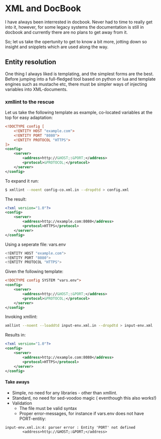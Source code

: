 # XML and DocBook

I have always been interrested in docbook. Never had to time to really
get into it, however, for some legacy systems the documentation is still
in docbook and currently there are no plans to get away from it.

So; let us take the opertunity to get to know a bit more, jotting down 
so insight and snipplets which are used along the way.

## Entity resolution

One thing I always liked is templating, and the simplest forms are the
best. Before jumping into a full-fledged tool based on python or lua and
template engines such as mustache etc, there must be simpler ways of injecting
variables into XML-documents.

### xmllint to the rescue

Let us take the following template as example, co-located variables at the
top for easy adaptation:

```xml
<!DOCTYPE config [
    <!ENTITY HOST "example.com">
    <!ENTITY PORT "8080">
    <!ENTITY PROTOCOL "HTTPS">
]>
<config>
    <server>
        <address>http://&HOST;:&PORT;</address>
        <protocol>&PROTOCOL;</protocol>
    </server>
</config>
```
To expand it run:

```bash
$ xmllint --noent config-co.xml.in --dropdtd > config.xml
```

The result:

```xml
<?xml version="1.0"?>
<config>
    <server>
        <address>http://example.com:8080</address>
        <protocol>HTTPS</protocol>
    </server>
</config>
```



Using a seperate file: vars.env

```bash
<!ENTITY HOST "example.com">
<!ENTITY PORT "8080">
<!ENTITY PROTOCOL "HTTPS">
```

Given the following template:

```xml
<!DOCTYPE config SYSTEM "vars.env">
<config>
    <server>
        <address>http://&HOST;:&PORT;</address>
        <protocol>&PROTOCOL;</protocol>
    </server>
</config>
```

Invoking xmllint: 
```bash
xmllint --noent --loaddtd input-env.xml.in --dropdtd > input-env.xml
```

Results in:

```xml
<?xml version="1.0"?>
<config>
    <server>
        <address>http://example.com:8080</address>
        <protocol>HTTPS</protocol>
    </server>
</config>
```

#### Take aways

- Simple, no need for any libraries - other than xmllint.
- Standard, no need for sed-voodoo magic ( eventhough this also works!)
- Validation
  - The file must be valid syntax
  - Proper error-messages, for instance if vars.env does not have PORT-entitiy:
```
input-env.xml.in:4: parser error : Entity 'PORT' not defined
        <address>http://&HOST;:&PORT;</address>
```
